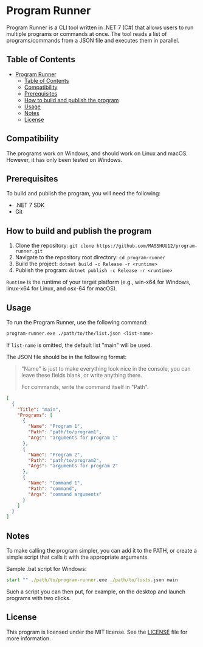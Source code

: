 # Program Runner

Program Runner is a CLI tool written in .NET 7 (C#) that allows users to run multiple programs or commands at once.
The tool reads a list of programs/commands from a JSON file and executes them in parallel.

## Table of Contents

- [Program Runner](#program-runner)
  - [Table of Contents](#table-of-contents)
  - [Compatibility](#compatibility)
  - [Prerequisites](#prerequisites)
  - [How to build and publish the program](#how-to-build-and-publish-the-program)
  - [Usage](#usage)
  - [Notes](#notes)
  - [License](#license)

## Compatibility

The programs work on Windows, and should work on Linux and macOS.
However, it has only been tested on Windows.

## Prerequisites

To build and publish the program, you will need the following:

- .NET 7 SDK
- Git

## How to build and publish the program

1. Clone the repository: `git clone https://github.com/MASSHUU12/program-runner.git`
2. Navigate to the repository root directory: `cd program-runner`
3. Build the project: `dotnet build -c Release -r <runtime>`
4. Publish the program: `dotnet publish -c Release -r <runtime>`

`Runtime` is the runtime of your target platform (e.g., win-x64 for Windows, linux-x64 for Linux, and osx-64 for macOS).

## Usage

To run the Program Runner, use the following command:

```bash
program-runner.exe ./path/to/the/list.json <list-name>
```

If `list-name` is omitted, the default list "main" will be used.

The JSON file should be in the following format:

> "Name" is just to make everything look nice in the console, you can leave these fields blank, or write anything there.
>
> For commands, write the command itself in "Path".

```json
[
  {
    "Title": "main",
    "Programs": [
      {
        "Name": "Program 1",
        "Path": "path/to/program1",
        "Args": "arguments for program 1"
      },
      {
        "Name": "Program 2",
        "Path": "path/to/program2",
        "Args": "arguments for program 2"
      },
      {
        "Name": "Command 1",
        "Path": "command",
        "Args": "command arguments"
      }
    ]
  }
]
```

## Notes

To make calling the program simpler, you can add it to the PATH, or create a simple script that calls it with the appropriate arguments.

Sample .bat script for Windows:

```bat
start "" ./path/to/program-runner.exe ./path/to/lists.json main
```

Such a script you can then put, for example, on the desktop and launch programs with two clicks.

## License

This program is licensed under the MIT license.
See the [LICENSE](https://github.com/MASSHUU12/program-runner/blob/master/LICENSE) file for more information.
